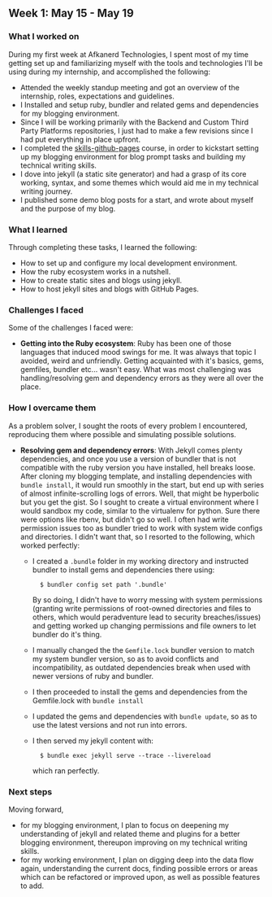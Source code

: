 ## Week 1: May 15 - May 19

### What I worked on

During my first week at Afkanerd Technologies, I spent most of my time getting set up and familiarizing myself with the tools and technologies I'll be using during my internship, and accomplished the following:

- Attended the weekly standup meeting and got an overview of the internship, roles, expectations and guidelines.
- I Installed and setup ruby, bundler and related gems and dependencies for my blogging environment.
- Since I will be working primarily with the Backend and Custom Third Party Platforms repositories, I just had to make a few revisions since I had put everything in place upfront.
- I completed the [skills-github-pages](https://github.com/skills/github-pages) course, in order to kickstart setting up my blogging environment for blog prompt tasks and  building my technical writing skills.
- I dove into jekyll (a static site generator) and had a grasp of its core working, syntax, and some themes which would aid me in my technical writing journey.
- I published some demo blog posts for a start, and wrote about myself and the purpose of my blog.

### What I learned

Through completing these tasks, I learned the following:

- How to set up and configure my local development environment.
- How the ruby ecosystem works in a nutshell.
- How to create static sites and blogs using jekyll.
- How to host jekyll sites and blogs with GitHub Pages.

### Challenges I faced

Some of the challenges I faced were:

- **Getting into the Ruby ecosystem**: Ruby has been one of those languages that induced mood swings for me. It was always that topic I avoided, weird and unfriendly. Getting acquainted with it's basics, gems, gemfiles, bundler etc... wasn't easy. What was most challenging was handling/resolving gem and dependency errors as they were all over the place.

### How I overcame them

As a problem solver, I sought the roots of every problem I encountered, reproducing them where possible and simulating possible solutions.

- **Resolving gem and dependency errors**: With Jekyll comes plenty dependencies, and once you use a version of bundler that is not compatible with the ruby version you have installed, hell breaks loose.
After cloning my blogging template, and installing dependencies with `bundle install`, it would run smoothly in the start, but end up with series of almost infinite-scrolling logs of errors. Well, that might be hyperbolic but you get the gist. So I sought to create a virtual environment where I would sandbox my code, similar to the virtualenv for python. Sure there were options like rbenv, but didn't go so well. I often had write permission issues too as bundler tried to work with system wide configs and directories. I didn't want that, so I resorted to the following, which worked perfectly:
  - I created a `.bundle` folder in my working directory and instructed bundler to install gems and dependencies there using:

    ```shell
      $ bundler config set path '.bundle'
    ```

    By so doing, I didn't have to worry messing with system permissions (granting write permissions of root-owned directories and files to others, which would peradventure lead to security breaches/issues) and getting worked up changing permissions and file owners to let bundler do it's thing.
  - I manually changed the the `Gemfile.lock` bundler version to match my system bundler version, so as to avoid conflicts and incompatibility, as outdated dependencies break when used with newer versions of ruby and bundler.
  - I then proceeded to install the gems and dependencies from the Gemfile.lock with `bundle install`
  - I updated the gems and dependencies with `bundle update`, so as to use the latest versions and not run into errors.
  - I then served my jekyll content with:

    ```shell
      $ bundle exec jekyll serve --trace --livereload
    ```

    which ran perfectly.

### Next steps

Moving forward,

- for my blogging environment, I plan to focus on deepening my understanding of jekyll and related theme and plugins for a better blogging environment, thereupon improving on my technical writing skills.
- for my working environment, I plan on digging deep into the data flow again, understanding the current docs, finding possible errors or areas which can be refactored or improved upon, as well as possible features to add.
